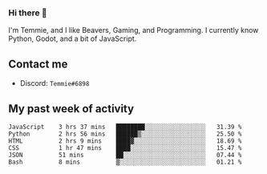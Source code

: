 ### Hi there 👋
I'm Temmie, and I like Beavers, Gaming, and Programming. I currently know Python, Godot, and a bit of JavaScript.

## Contact me
* Discord: `Temmie#6898`

## My past week of activity
<!--START_SECTION:waka-->

```text
JavaScript    3 hrs 37 mins   ████████░░░░░░░░░░░░░░░░░   31.39 %
Python        2 hrs 56 mins   ██████▒░░░░░░░░░░░░░░░░░░   25.50 %
HTML          2 hrs 9 mins    ████▓░░░░░░░░░░░░░░░░░░░░   18.69 %
CSS           1 hr 47 mins    ████░░░░░░░░░░░░░░░░░░░░░   15.47 %
JSON          51 mins         ██░░░░░░░░░░░░░░░░░░░░░░░   07.44 %
Bash          8 mins          ▒░░░░░░░░░░░░░░░░░░░░░░░░   01.21 %
```

<!--END_SECTION:waka-->
